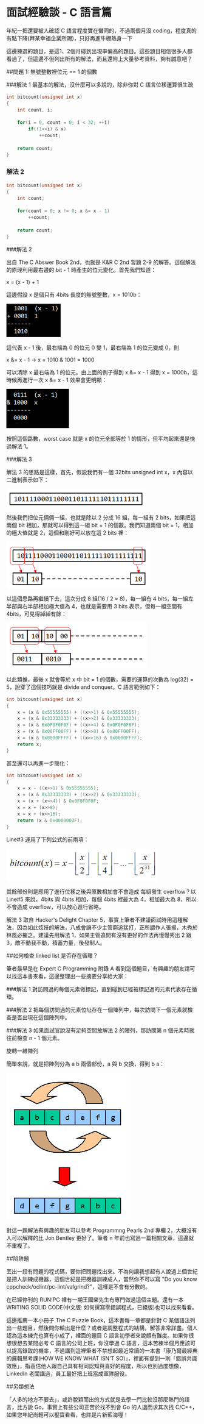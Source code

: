# 面試經驗談 - C 語言篇


年紀一把還要被人確認 C 語言程度實在蠻冏的，不過兩個月沒 coding，程度真的有點下降(拜某幸福企業所賜)，只好再進牛棚熱身一下

這邊揀選的題目，是這1、2個月碰到出現率偏高的題目。這些題目相信很多人都看過了，但這邊不但列出所有的解法，而且還附上大量參考資料，夠有誠意吧？

##問題 1: 無號整數裡位元 == 1 的個數

###解法 1
最基本的解法，沒什麼可以多說的，除非你對 C 語言位移運算很生疏

```c
int bitcount(unsigned int x)
{
    int count, i;
     
    for(i = 0, count = 0; i < 32; ++i)
        if((1<<i) & x)
            ++count;
         
    return count;
}
```

### 解法 2

```c
int bitcount(unsigned int x)
{
    int count;
 
    for(count = 0; x != 0; x &= x - 1)
        ++count;
 
    return count;
}
```

###解法 2 

出自 The C Abswer Book 2nd，也就是 K&R C 2nd 習題 2-9 的解答。這個解法的原理利用最右邊的 bit - 1 時產生的位元變化。首先我們知道：

x = (x - 1) + 1

這邊假設 x 是個只有 4bits 長度的無號整數，x = 1010b：

![](./images/1.png)

這代表 x - 1 後，最右端為 0 的位元 0 變 1，最右端為 1 的位元變成 0，則

x &= x - 1 -> x = 1010 & 1001 = 1000

可以清除 x  最右端為 1 的位元。由上面的例子得到 x &= x - 1 得到
x = 1000b，這時候再進行一次 x &= x - 1 效果會更明顯：

![](./images/2.png)

按照這個路數，worst case 就是 x 的位元全部等於 1 的情形，但平均起來還是快過解法 1。

###解法 3

解法 3 的思路是這樣，首先，假設我們有一個 32bits unsigned int x，x 內容以二進制表示如下：


![](./images/3.png)

然後我們把位元倆倆一組，也就是除以 2 分成 16 組，每一組有 2 bits，如果把這兩個 bit 相加，那就可以得到這一組 bit = 1 的個數。我們知道兩個 bit = 1，相加的極大值就是 2，這個和剛好可以放在這 2 bits 裡：

![](./images/4.png)

以這個思路再繼續下去，這次分成 8 組(16 / 2 = 8)，每一組有 4 bits，每一組左半部與右半部相加極大值為 4，也就是需要用 3 bits 表示，但每一組空間有 4bits，可見得綽綽有餘：

![](./images/5.png)

以此類推，最後 x 就會等於 x 中 bit = 1 的個數，需要的運算的次數為 log(32) = 5，說穿了這個技巧就是 divide and conquer。C 語言範例如下：

```c
int bitcount(unsigned int x)
{
    x = (x & 0x55555555) + ((x>>1) & 0x55555555);
    x = (x & 0x33333333) + ((x>>2) & 0x33333333);
    x = (x & 0x0F0F0F0F) + ((x>>4) & 0x0F0F0F0F);
    x = (x & 0x00FF00FF) + ((x>>8) & 0x00FF00FF);
    x = (x & 0x0000FFFF) + ((x>>16) & 0x0000FFFF);
    return x;
}
```

甚至還可以再進一步簡化： 


```c
int bitcount(unsigned int x)
{
    x = x - ((x>>1) & 0x55555555);
    x = (x & 0x33333333) + ((x>>2) & 0x33333333);
    x = (x + (x>>4)) & 0x0F0F0F0F;
    x = x + (x>>8);
    x = x + (x>>16);
    return (x & 0x0000003F);
}
```

Line#3 運用了下列公式的前兩項：


![](./images/6.png)

其餘部份則是應用了進行位移之後與原數相加會不會造成 每組發生 overflow？以 Line#5 來說，4bits 與 4bits 相加，每個 4bits 裡最大為 4，相加最大為 8，所以不會造成 overflow，可以放心進行省略。

解法 3 取自 Hacker's Delight Chapter 5，事實上筆者不建議面試時用這種解法，因為如此炫技的解法，八成會讓不少主管窮追猛打，正所謂作人張揚，木秀於林風必摧之。建議先用解法 1，如果主管追問有沒有更好的作法再慢慢秀出 2 跟 3，敵不動我不動，積蓄力量，後發制人。


##如何檢查 linked list 是否存在循環？

筆者最早是在 Expert C Programming 附錄 A 看到這個題目，有興趣的朋友請可以找這本書來看，這邊整理出一些摘要分享給大家：

###解法 1
對訪問過的每個元素做標記，直到碰到已經被標記過的元素代表存在循環。

###解法 2
把每個訪問過的元素位址存在一個陣列中，每次訪問下一個元素就檢查是否出現在這個陣列中。

###解法 3
如果面試官說沒有足夠空間放解法 2 的陣列，那訪問第 n 個元素時就往前檢查 n - 1  個元素。

旋轉一維陣列

簡單來說，就是把陣列分為 a b 兩個部份，a 與 b 交換，得到 b a：


![](./images/pic0.png)

對這一題解法有興趣的朋友可以參考 Programmng Pearls 2nd 專欄 2，大概沒有人可以解釋的比 Jon Bentley 更好了。筆者 n 年前也寫過一篇相關文章，這邊就不重複了。


##陷阱題

丟出一段有問題的程式碼，要你把問題找出來。不為何讓我想起有人說過上個世紀是把人訓練成機器，這個世紀是把機器訓練成人，當然你不可以寫  "Do you know cppcheck/oclint/pc-lint/valgrind?"，這樣是不會有分數的。

在已經停刊的 RUN!PC 裡有一期王國榮先生有專門做過這個主題。還有一本 WRITING SOLID CODE(中文版: 如何撰寫零錯誤程式，已絕版)也可以找來看看。

這邊推薦一本小冊子 The C Puzzle Book，這本書每一章都是針對 C 某個語法列出一些題目，然後問你輸出是什麼？或者是調整程式的結構，解答非常詳盡。個人認為這本練完也算有小成了，裡面的題目 C 語言初學者來說頗有難度。如果你很想很想去某間必考 C 語言的公司上班，你沒學過 C 語言，這本苦練半個月應該可以提高錄取的機率，不過講到這裡筆者不禁想起最近常讀的一本書「康乃爾最經典的邏輯思考課(HOW WE KNOW WHAT ISN'T SO)」，裡面有提到一則「錯誤共識效應」，指高估他人跟自己具有相同認知與喜好的程度，所以也別過度想像，LinkedIn 老闆講過，員工最好把上班當成軍隊服役。


##另類想法

「人多的地方不要去」，或許脫穎而出的方式就是去學一門比較沒那麼熱門的語言，比方說 Go，事實上有些公司正苦於找不到會 Go 的人退而求其次找 C/C++，如果您年紀尚輕可以壓寶看看，也許是片新藍海喔！